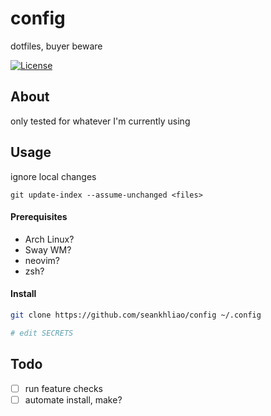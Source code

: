 # config

dotfiles, buyer beware

[![License](https://img.shields.io/github/license/seankhliao/config.svg?style=for-the-badge&maxAge=31536000)](LICENSE)

## About

only tested for whatever I'm currently using

## Usage

ignore local changes

```
git update-index --assume-unchanged <files>
```

#### Prerequisites

- Arch Linux?
- Sway WM?
- neovim?
- zsh?

#### Install

```sh
git clone https://github.com/seankhliao/config ~/.config

# edit SECRETS
```

## Todo

- [ ] run feature checks
- [ ] automate install, make?
